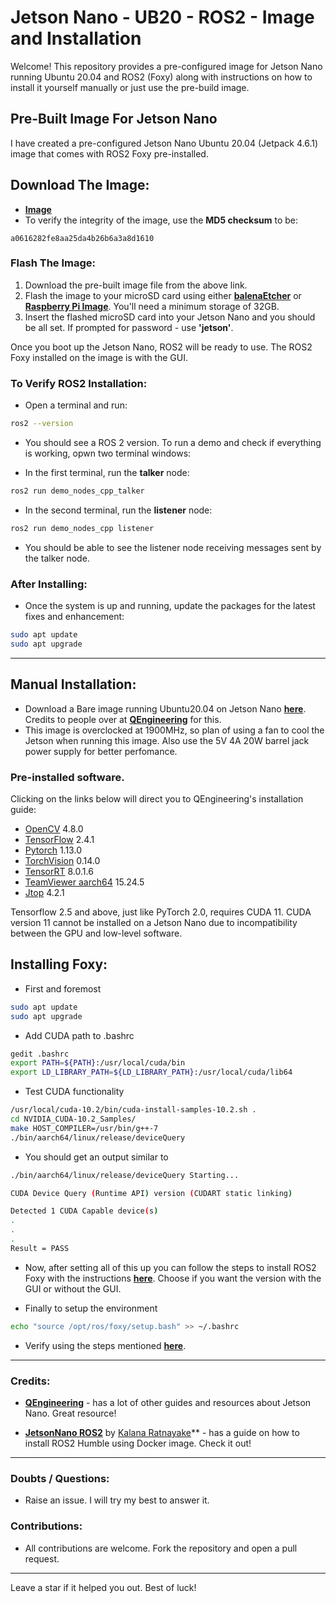 # Jetson Nano - UB20 - ROS2 - Image and Installation

Welcome! This repository provides a pre-configured image for Jetson Nano running Ubuntu 20.04 and ROS2 (Foxy) along with instructions on how to install it yourself manually or just use the pre-build image.

## Pre-Built Image For Jetson Nano
I have created a pre-configured Jetson Nano Ubuntu 20.04 (Jetpack 4.6.1) image that comes with ROS2 Foxy pre-installed.

## Download The Image:
- **[Image](https://drive.google.com/file/d/1IWrIm-2_PBaE9ifxYteN5zBfBzE_Uoih/view?usp=sharing)**
- To verify the integrity of the image, use the **MD5 checksum** to be:
```
a0616282fe8aa25da4b26b6a3a8d1610
```
### Flash The Image:
1. Download the pre-built image file from the above link.
2. Flash the image to your microSD card using either **[balenaEtcher](https://www.balena.io/etcher)** or **[Raspberry Pi Image](https://www.raspberrypi.com/software/)**. You'll need a minimum storage of 32GB.
3. Insert the flashed microSD card into your Jetson Nano and you should be all set. If prompted for password - use **'jetson'**.

Once you boot up the Jetson Nano, ROS2 will be ready to use. The ROS2 Foxy installed on the image is with the GUI.

### To Verify ROS2 Installation:
- Open a terminal and run:
```bash
ros2 --version
```
- You should see a ROS 2 version. To run a demo and check if everything is working, opwn two terminal windows:

- In the first terminal, run the **talker** node:
```bash
ros2 run demo_nodes_cpp_talker
```

- In the second terminal, run the **listener** node:
```bash
ros2 run demo_nodes_cpp listener
```

- You should be able to see the listener node receiving messages sent by the talker node.

### After Installing:
- Once the system is up and running, update the packages for the latest fixes and enhancement:
```bash
sudo apt update
sudo apt upgrade
```
---

## Manual Installation:

- Download a Bare image running Ubuntu20.04 on Jetson Nano **[here](https://ln5.sync.com/dl/7261d3770/jebr2z9k-kwj4wwvd-3wxjtqsx-36zbu3cx/view/default/11304887590004)**. Credits to people over at **[QEngineering](https://github.com/Qengineering)** for this.
- This image is overclocked at 1900MHz, so plan of using a fan to cool the Jetson when running this image. Also use the 5V 4A 20W barrel jack power supply for better perfomance.

### Pre-installed software.

Clicking on the links below will direct you to QEngineering's installation guide:
- [OpenCV](https://qengineering.eu/install-opencv-on-jetson-nano.html) 4.8.0
- [TensorFlow](https://qengineering.eu/install-tensorflow-2.4.0-on-jetson-nano.html) 2.4.1
- [Pytorch](https://qengineering.eu/install-pytorch-on-jetson-nano.html) 1.13.0
- [TorchVision](https://qengineering.eu/install-pytorch-on-jetson-nano.html) 0.14.0
- [TensorRT](https://github.com/Qengineering/Jetson-Nano-Ubuntu-20-image/issues/11) 8.0.1.6
- [TeamViewer aarch64](https://www.teamviewer.com/en/download/linux/) 15.24.5
- [Jtop](https://github.com/rbonghi/jetson_stats) 4.2.1

Tensorflow 2.5 and above, just like PyTorch 2.0, requires CUDA 11. CUDA version 11 cannot be installed on a Jetson Nano due to incompatibility between the GPU and low-level software.

## Installing Foxy:

* First and foremost
```bash
sudo apt update
sudo apt upgrade
```
* Add CUDA path to .bashrc
```bash
gedit .bashrc
export PATH=${PATH}:/usr/local/cuda/bin
export LD_LIBRARY_PATH=${LD_LIBRARY_PATH}:/usr/local/cuda/lib64
```
* Test CUDA functionality
```bash
/usr/local/cuda-10.2/bin/cuda-install-samples-10.2.sh .
cd NVIDIA_CUDA-10.2_Samples/
make HOST_COMPILER=/usr/bin/g++-7
./bin/aarch64/linux/release/deviceQuery
```
* You should get an output similar to
```bash
./bin/aarch64/linux/release/deviceQuery Starting...

CUDA Device Query (Runtime API) version (CUDART static linking)

Detected 1 CUDA Capable device(s)
.
.
.
Result = PASS
```

* Now, after setting all of this up you can follow the steps to install ROS2 Foxy with the instructions **[here](https://docs.ros.org/en/foxy/Installation/Ubuntu-Install-Debians.html)**. Choose if you want the version with the GUI or without the GUI.

* Finally to setup the environment
```bash
echo "source /opt/ros/foxy/setup.bash" >> ~/.bashrc
```
* Verify using the steps mentioned **[here](#to-verify-ros2-installation)**.

---
### Credits:
- **[QEngineering](https://github.com/Qengineering)** - has a lot of other guides and resources about Jetson Nano. Great resource!

- **[JetsonNano ROS2](https://github.com/CollaborativeRoboticsLab/JetsonNano-ROS2)** by [Kalana Ratnayake](https://github.com/KalanaRatnayake)** - has a guide on how to install ROS2 Humble using Docker image. Check it out!
---
### Doubts / Questions:
- Raise an issue. I will try my best to answer it.

### Contributions:

- All contributions are welcome. Fork the repository and open a pull request.
---

Leave a star if it helped you out. Best of luck!
